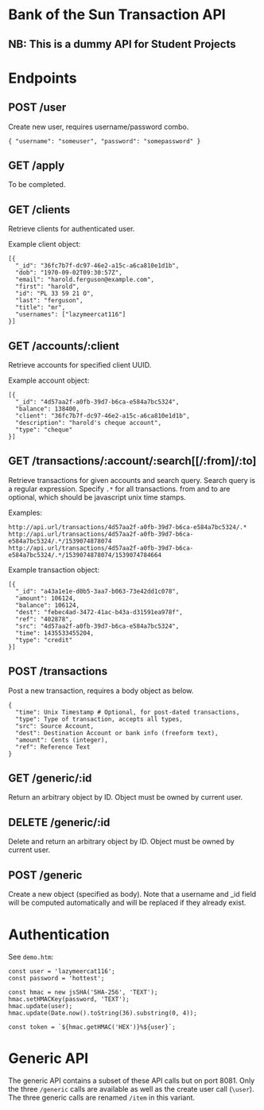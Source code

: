 # Bank of the Sun Transaction API
## NB: This is a dummy API for Student Projects

# Endpoints

## POST /user
Create new user, requires username/password combo.
```
{ "username": "someuser", "password": "somepassword" }
```

## GET /apply
To be completed.

## GET /clients
Retrieve clients for authenticated user.

Example client object:
```
[{
  "_id": "36fc7b7f-dc97-46e2-a15c-a6ca810e1d1b",
  "dob": "1970-09-02T09:30:57Z",
  "email": "harold.ferguson@example.com",
  "first": "harold",
  "id": "PL 33 59 21 O",
  "last": "ferguson",
  "title": "mr",
  "usernames": ["lazymeercat116"]
}]
```

## GET /accounts/:client
Retrieve accounts for specified client UUID.

Example account object:
```
[{
  "_id": "4d57aa2f-a0fb-39d7-b6ca-e584a7bc5324",
  "balance": 138400,
  "client": "36fc7b7f-dc97-46e2-a15c-a6ca810e1d1b",
  "description": "harold's cheque account",
  "type": "cheque"
}]
```

## GET /transactions/:account/:search[[/:from]/:to]
Retrieve transactions for given accounts and search query.
Search query is a regular expression. Specify `.*` for all transactions.
from and to are optional, which should be javascript unix time stamps.

Examples:
```
http://api.url/transactions/4d57aa2f-a0fb-39d7-b6ca-e584a7bc5324/.*
http://api.url/transactions/4d57aa2f-a0fb-39d7-b6ca-e584a7bc5324/.*/1539074878074
http://api.url/transactions/4d57aa2f-a0fb-39d7-b6ca-e584a7bc5324/.*/1539074878074/1539074784664
```

Example transaction object:
```
[{
  "_id": "a43a1e1e-d0b5-3aa7-b063-73e42dd1c078",
  "amount": 106124,
  "balance": 106124,
  "dest": "febec4ad-3472-41ac-b43a-d31591ea978f",
  "ref": "402878",
  "src": "4d57aa2f-a0fb-39d7-b6ca-e584a7bc5324",
  "time": 1435533455204,
  "type": "credit"
}]
```

## POST /transactions
Post a new transaction, requires a body object as below.

```
{
  "time": Unix Timestamp # Optional, for post-dated transactions,
  "type": Type of transaction, accepts all types,
  "src": Source Account,
  "dest": Destination Account or bank info (freeform text),
  "amount": Cents (integer),
  "ref": Reference Text
}
```

## GET /generic/:id
Return an arbitrary object by ID. Object must be owned by current user.

## DELETE /generic/:id
Delete and return an arbitrary object by ID. Object must be owned by current user.

## POST /generic
Create a new object (specified as body). Note that a username and \_id field will be computed automatically and will be replaced if they already exist.

# Authentication
See `demo.htm`:

```
const user = 'lazymeercat116';
const password = 'hottest';

const hmac = new jsSHA('SHA-256', 'TEXT');
hmac.setHMACKey(password, 'TEXT');
hmac.update(user);
hmac.update(Date.now().toString(36).substring(0, 4));

const token = `${hmac.getHMAC('HEX')}%${user}`;
```

# Generic API

The generic API contains a subset of these API calls but on port 8081. Only the three `/generic` calls are available as well as the create user call (`\user`). The three generic calls are renamed `/item` in this variant.
